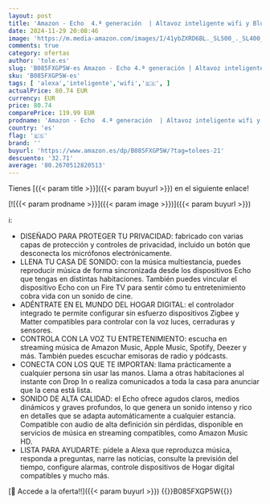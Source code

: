```yaml
---
layout: post
title: 'Amazon - Echo  4.ª generación  | Altavoz inteligente wifi y Bluetooth con Alexa  controlador de Hogar digital y sonido Dolby de gran calidad | Blanco'
date: 2024-11-29 20:08:46
image: 'https://m.media-amazon.com/images/I/41ybZXRD6BL._SL500_._SL400_.jpg'
comments: true
category: ofertas
author: 'tole.es'
slug: 'B085FXGP5W-es Amazon - Echo 4.ª generación | Altavoz inteligente wifi y...'
sku: 'B085FXGP5W-es'
tags: [ 'alexa','inteligente','wifi','🇪🇸', ]
actualPrice: 80.74 EUR
currency: EUR
price: 80.74
comparePrice: 119.99 EUR
prodname: 'Amazon - Echo  4.ª generación  | Altavoz inteligente wifi y Bluetooth con Alexa  controlador de Hogar digital y sonido Dolby de gran calidad | Blanco'
country: 'es'
flag: '🇪🇸'
brand: ''
buyurl: 'https://www.amazon.es/dp/B085FXGP5W/?tag=tolees-21'
descuento: '32.71'
average: '80.2670512820513'
---
```


Tienes [{{< param title >}}]({{< param buyurl >}}) en el siguiente enlace!

[![{{< param prodname >}}]({{< param image >}})]({{< param buyurl >}})

ℹ️:

- DISEÑADO PARA PROTEGER TU PRIVACIDAD: fabricado con varias capas de protección y controles de privacidad, incluido un botón que desconecta los micrófonos electrónicamente.
- LLENA TU CASA DE SONIDO: con la música multiestancia, puedes reproducir música de forma sincronizada desde los dispositivos Echo que tengas en distintas habitaciones. También puedes vincular el dispositivo Echo con un Fire TV para sentir cómo tu entretenimiento cobra vida con un sonido de cine.
- ADÉNTRATE EN EL MUNDO DEL HOGAR DIGITAL: el controlador integrado te permite configurar sin esfuerzo dispositivos Zigbee y Matter compatibles para controlar con la voz luces, cerraduras y sensores.
- CONTROLA CON LA VOZ TU ENTRETENIMIENTO: escucha en streaming música de Amazon Music, Apple Music, Spotify, Deezer y más. También puedes escuchar emisoras de radio y pódcasts.
- CONECTA CON LOS QUE TE IMPORTAN: llama prácticamente a cualquier persona sin usar las manos. Llama a otras habitaciones al instante con Drop In o realiza comunicados a toda la casa para anunciar que la cena está lista.
- SONIDO DE ALTA CALIDAD: el Echo ofrece agudos claros, medios dinámicos y graves profundos, lo que genera un sonido intenso y rico en detalles que se adapta automáticamente a cualquier estancia. Compatible con audio de alta definición sin pérdidas, disponible en servicios de música en streaming compatibles, como Amazon Music HD.
- LISTA PARA AYUDARTE: pídele a Alexa que reproduzca música, responda a preguntas, narre las noticias, consulte la previsión del tiempo, configure alarmas, controle dispositivos de Hogar digital compatibles y mucho más.

[🛒 Accede a la oferta!!]({{< param buyurl >}})
{{<world>}}B085FXGP5W{{</world>}}
